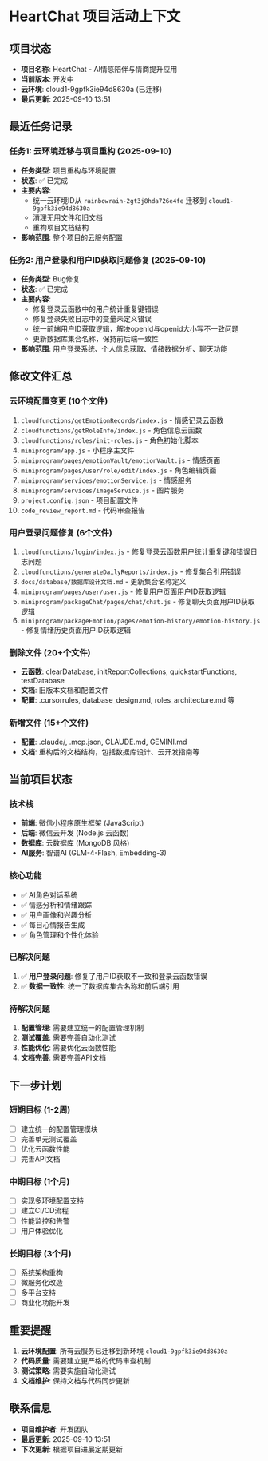 # HeartChat 项目活动上下文

## 项目状态
- **项目名称**: HeartChat - AI情感陪伴与情商提升应用
- **当前版本**: 开发中
- **云环境**: cloud1-9gpfk3ie94d8630a (已迁移)
- **最后更新**: 2025-09-10 13:51

## 最近任务记录

### 任务1: 云环境迁移与项目重构 (2025-09-10)
- **任务类型**: 项目重构与环境配置
- **状态**: ✅ 已完成
- **主要内容**: 
  - 统一云环境ID从 `rainbowrain-2gt3j8hda726e4fe` 迁移到 `cloud1-9gpfk3ie94d8630a`
  - 清理无用文件和旧文档
  - 重构项目文档结构
- **影响范围**: 整个项目的云服务配置

### 任务2: 用户登录和用户ID获取问题修复 (2025-09-10)
- **任务类型**: Bug修复
- **状态**: ✅ 已完成
- **主要内容**:
  - 修复登录云函数中的用户统计重复键错误
  - 修复登录失败日志中的变量未定义错误
  - 统一前端用户ID获取逻辑，解决openId与openid大小写不一致问题
  - 更新数据库集合名称，保持前后端一致性
- **影响范围**: 用户登录系统、个人信息获取、情绪数据分析、聊天功能

## 修改文件汇总

### 云环境配置变更 (10个文件)
1. `cloudfunctions/getEmotionRecords/index.js` - 情感记录云函数
2. `cloudfunctions/getRoleInfo/index.js` - 角色信息云函数
3. `cloudfunctions/roles/init-roles.js` - 角色初始化脚本
4. `miniprogram/app.js` - 小程序主文件
5. `miniprogram/pages/emotionVault/emotionVault.js` - 情感页面
6. `miniprogram/pages/user/role/edit/index.js` - 角色编辑页面
7. `miniprogram/services/emotionService.js` - 情感服务
8. `miniprogram/services/imageService.js` - 图片服务
9. `project.config.json` - 项目配置文件
10. `code_review_report.md` - 代码审查报告

### 用户登录问题修复 (6个文件)
1. `cloudfunctions/login/index.js` - 修复登录云函数用户统计重复键和错误日志问题
2. `cloudfunctions/generateDailyReports/index.js` - 修复集合引用错误
3. `docs/database/数据库设计文档.md` - 更新集合名称定义
4. `miniprogram/pages/user/user.js` - 修复用户页面用户ID获取逻辑
5. `miniprogram/packageChat/pages/chat/chat.js` - 修复聊天页面用户ID获取逻辑
6. `miniprogram/packageEmotion/pages/emotion-history/emotion-history.js` - 修复情绪历史页面用户ID获取逻辑

### 删除文件 (20+个文件)
- **云函数**: clearDatabase, initReportCollections, quickstartFunctions, testDatabase
- **文档**: 旧版本文档和配置文件
- **配置**: .cursorrules, database_design.md, roles_architecture.md 等

### 新增文件 (15+个文件)
- **配置**: .claude/, .mcp.json, CLAUDE.md, GEMINI.md
- **文档**: 重构后的文档结构，包括数据库设计、云开发指南等

## 当前项目状态

### 技术栈
- **前端**: 微信小程序原生框架 (JavaScript)
- **后端**: 微信云开发 (Node.js 云函数)
- **数据库**: 云数据库 (MongoDB 风格)
- **AI服务**: 智谱AI (GLM-4-Flash, Embedding-3)

### 核心功能
- ✅ AI角色对话系统
- ✅ 情感分析和情绪跟踪
- ✅ 用户画像和兴趣分析
- ✅ 每日心情报告生成
- ✅ 角色管理和个性化体验

### 已解决问题
1. ✅ **用户登录问题**: 修复了用户ID获取不一致和登录云函数错误
2. ✅ **数据一致性**: 统一了数据库集合名称和前后端引用

### 待解决问题
1. **配置管理**: 需要建立统一的配置管理机制
2. **测试覆盖**: 需要完善自动化测试
3. **性能优化**: 需要优化云函数性能
4. **文档完善**: 需要完善API文档

## 下一步计划

### 短期目标 (1-2周)
- [ ] 建立统一的配置管理模块
- [ ] 完善单元测试覆盖
- [ ] 优化云函数性能
- [ ] 完善API文档

### 中期目标 (1个月)
- [ ] 实现多环境配置支持
- [ ] 建立CI/CD流程
- [ ] 性能监控和告警
- [ ] 用户体验优化

### 长期目标 (3个月)
- [ ] 系统架构重构
- [ ] 微服务化改造
- [ ] 多平台支持
- [ ] 商业化功能开发

## 重要提醒

1. **云环境配置**: 所有云服务已迁移到新环境 `cloud1-9gpfk3ie94d8630a`
2. **代码质量**: 需要建立更严格的代码审查机制
3. **测试策略**: 需要实施自动化测试
4. **文档维护**: 保持文档与代码同步更新

## 联系信息

- **项目维护者**: 开发团队
- **最后更新**: 2025-09-10 13:51
- **下次更新**: 根据项目进展定期更新